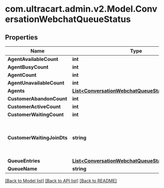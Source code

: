 
# com.ultracart.admin.v2.Model.ConversationWebchatQueueStatus

## Properties

Name | Type | Description | Notes
------------ | ------------- | ------------- | -------------
**AgentAvailableCount** | **int** |  | [optional] 
**AgentBusyCount** | **int** |  | [optional] 
**AgentCount** | **int** |  | [optional] 
**AgentUnavailableCount** | **int** |  | [optional] 
**Agents** | [**List&lt;ConversationWebchatQueueStatusAgent&gt;**](ConversationWebchatQueueStatusAgent.md) |  | [optional] 
**CustomerAbandonCount** | **int** |  | [optional] 
**CustomerActiveCount** | **int** |  | [optional] 
**CustomerWaitingCount** | **int** |  | [optional] 
**CustomerWaitingJoinDts** | **string** | Date/time that the oldest person joined the queue | [optional] 
**QueueEntries** | [**List&lt;ConversationWebchatQueueStatusQueueEntry&gt;**](ConversationWebchatQueueStatusQueueEntry.md) |  | [optional] 
**QueueName** | **string** |  | [optional] 

[[Back to Model list]](../README.md#documentation-for-models)
[[Back to API list]](../README.md#documentation-for-api-endpoints)
[[Back to README]](../README.md)

